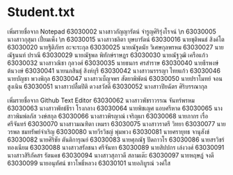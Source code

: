 # Student.txt
เพิ่มรายชื่อจาก  Notepad 
63030002 นางสาวกัญญารัตน์ จำรูญศิริรุ่งโรจน์ \n
63030005 นางสาวกุสุมา เปี่ยมเพ็ง \n
63030015 นางสาวชลิตา บุษบารัตน์
63030016 นายชุติพนธ์ สิงค์โต
63030020 นายฐิติภัทร อะจะระกุล
63030025 นายณัฐดนัย วิเศษกุลพรหม
63030027 นายณัฐนนท์ ปราณี
63030029 นายณัฐพล พิทักษ์ราษฎร
63030030 นายณัฐวุฒิ เครือแก้ว
63030032 นางสาวณิชา กุลวงศ์
63030035 นายธนกร ศรสำราษ
63030040 นายธีรพงษ์ ต้นวงษ์
63030041 นายนภสินธุ์ สิงห์บุรี
63030042 นางสาวนรรรญา ไทยแก้ว
63030046 นายบัญชา พวงพิกุล
63030047 นางสาวเบ็ญจพร สัตยาพิพัตน์
63030050 นายปราโมทย์ จอนสูงเนิน
63030051 นางสาวปลื้มปิติ ดวงสวัสดิ์
63030052 นางสาวปิยฉัตร ศิริบรรณากุล 

เพิ่มรายชื่อจาก Github Text Editor
63030062 นางสาวพัชราวรรณ จันทร์พรหม
63030063 นางสาวพัทธ์ธีรา โรงกลาง
63030064 นายพิชเญศ แอบศรีหาด
63030065 นางสาวพิมพ์ลภัส วงษ์สกุล
63030066 นางสาวพิรญาณ์ เจริญผา
63030068 นายภากร เรื่อศรีจันทร์
63030070 นางสาวมณฑิตา เหมรา
63030075 นางสาวราตรี วิทยา
63030077 นายวรพล ชมทรัพย์จำเริญ
63030080 นายวีรวิชญ์ พุ่มพวง
63030081 นายศรายุทธ จานุสังข์
63030082 นายศิริชัย ตันติการุณย์
63030083 นายศุภณัฐ ปัดถาวโร
63030086 นายสรวิชร์ ทองเนียม
63030088 นางสาวสรัลชนา ศรีจันทา
63030089 นายสิปปกร เล่งวงศ์
63030091 นางสาวสิริภัคสร รัตนคช
63030094 นางสาวสุภาวดี สลามเต๊ะ
63030097 นายหฤษฎ์ จงดี
63030099 นายอนุทัศน์ ชาวโพธิ์หลวง
63030101 นายอภิบูรณ์ วงค์ใส
